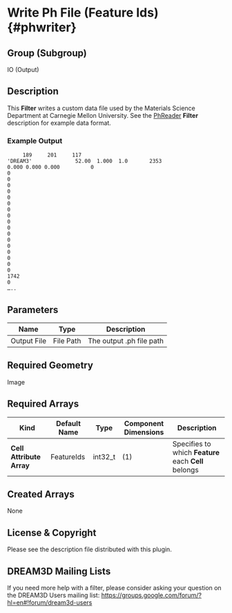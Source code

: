 Write Ph File (Feature Ids) {#phwriter}
=============

## Group (Subgroup) ##
IO (Output)

## Description ##
This **Filter** writes a custom data file used by the Materials Science Department at Carnegie Mellon University.  See the [PhReader](PhReader.html "") **Filter** description for example data format.

### Example Output ###

         189     201     117
    'DREAM3'              52.00  1.000  1.0       2353
    0.000 0.000 0.000          0        
    0
    0
    0
    0
    0
    0
    0
    0
    0
    0
    0
    0
    0
    0
    0
    0
    0
    1742
    0
    …..

## Parameters ##
| Name | Type | Description |
|------|------|------|
| Output File | File Path | The output .ph file path |

## Required Geometry ##
Image

## Required Arrays ##
| Kind | Default Name | Type | Component Dimensions | Description |
|------|--------------|-------------|---------|-----|
| **Cell Attribute Array** | FeatureIds | int32_t | (1) | Specifies to which **Feature** each **Cell** belongs |

## Created Arrays ##
None

## License & Copyright ##

Please see the description file distributed with this plugin.

## DREAM3D Mailing Lists ##

If you need more help with a filter, please consider asking your question on the DREAM3D Users mailing list:
https://groups.google.com/forum/?hl=en#!forum/dream3d-users


